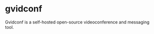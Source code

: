 <h1>gvidconf</h1>

Gvidconf is a self-hosted open-source videoconference and messaging tool.


<h2></h2>